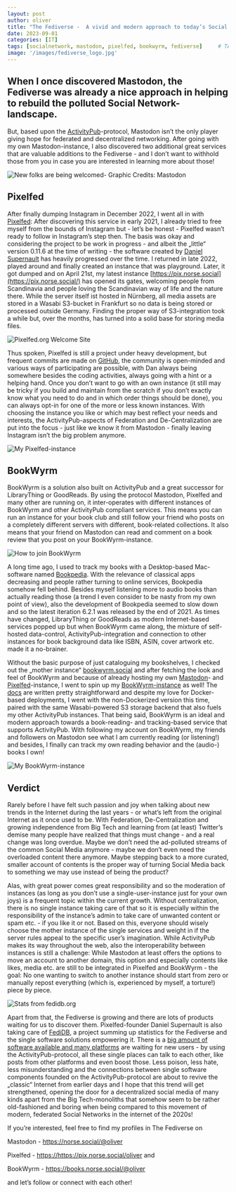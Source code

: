 ```yaml
---
layout: post
author: oliver
title: "The Fediverse -  A vivid and modern approach to today’s Social Network-landscape"
date: 2023-09-01
categories: [IT]
tags: [socialnetwork, mastodon, pixelfed, bookwyrm, fediverse]     # TAG names should always be lowercase
image: '/images/fediverse_logo.jpg'
---
```


## When I once discovered Mastodon, the Fediverse was already a nice approach in helping to rebuild the polluted Social Network-landscape.

But, based upon the [ActivityPub](https://www.w3.org/TR/activitypub/)\-protocol, Mastodon isn’t the only player giving hope for federated and decentralized networking. After going with my own Mastodon-instance, I also discovered two additional great services that are valuable additions to the Fediverse - and I don’t want to withhold those from you in case you are interested in learning more about those!

![New folks are being welcomed- Graphic Credits: Mastodon](../images/mastodon_welcome.jpg)

## Pixelfed

After finally dumping Instagram in December 2022, I went all in with [Pixelfed](https://pixelfed.org/): After discovering this service in early 2021, I  already tried to free myself from the bounds of Instagram but - let’s be honest - Pixelfed wasn’t ready to follow in Instagram’s step then. The basis was okay and considering the project to be work in progress - and albeit the „little“ version 0.11.6 at the time of writing - the software created by [Daniel Supernault](https://pixelfed.social/dansup) has heavily progressed over the time. I returned in late 2022, played around and finally created an instance that was playground. Later, it got dumped and on April 21st, my latest instance [https://pix.norse.social](https://pix.norse.social/) has opened its gates, welcoming people from Scandinavia and people loving the Scandinavian way of life and the nature there. While the server itself ist hosted in Nürnberg, all media assets are stored in a Wasabi S3-bucket in Frankfurt so no data is being stored or processed outside Germany. Finding the proper way of S3-integration took a while but, over the months, has turned into a solid base for storing media files.

![Pixelfed.org Welcome Site](../images/pixelfed_org_website.jpg)

Thus spoken, Pixelfed is still a project under heavy development, but frequent commits are made on [GitHub](https://github.com/pixelfed/pixelfed), the community is open-minded and various ways of participating are possible, with Dan always being somewhere besides the coding activities, always going with a hint or a helping hand. Once you don’t want to go with an own instance (it still may be tricky if you build and maintain from the scratch if you don’t exactly know what you need to do and in which order things should be done), you can always opt-in for one of the more or less known instances. With choosing the instance you like or which may best reflect your needs and interests, the ActivityPub-aspects of Federation and De-Centralization are put into the focus - just like we know it from Mastodon  - finally leaving Instagram isn’t the big problem anymore.

![My Pixelfed-instance](../images/nordicshutter_welcome.jpg)

## BookWyrm

BookWyrm is a solution also built on ActivityPub and a great successor for LibraryThing or GoodReads. By using the protocol Mastodon, Pixelfed and many other are running on, it inter-operates with different instances of BookWyrm and other ActivityPub compliant services. This means you can run an instance for your book club and still follow your friend who posts on a completely different servers with different, book-related collections. It also means that your friend on Mastodon can read and comment on a book review that you post on your BookWyrm-instance.

![How to join BookWyrm](../images/bookwyrm_website.jpg)

A long time ago, I used to track my books with a Desktop-based Mac-software named [Bookpedia](https://www.bruji.com/bookpedia/). With the relevance of classical apps decreasing and people rather turning to online services, Bookpedia somehow fell behind. Besides myself listening more to audio books than actually reading those (a trend I even consider to be nasty from my own point of view), also the development of Bookpedia seemed to slow down and so the latest iteration 6.2.1 was released by the end of 2021. As times have changed, LibraryThing or GoodReads as modern Internet-based services popped up but when BookWyrm came along, the mixture of self-hosted data-control, ActivityPub-integration and connection to other instances for book background data like ISBN, ASIN, cover artwork etc. made it a no-brainer.

Without the basic purpose of just cataloguing my bookshelves, I checked out the „mother instance“ [bookwyrm.social](https://bookwyrm.social/) and after fetching the look and feel of BookWyrm and because of already hosting my own [Mastodon](https://norse.social/@oliver)\- and [Pixelfed](https://https://pix.norse.social/oliver)\-instance, I went to spin up my [BookWyrm-instance](https://books.norse.social/) as well! The [docs](https://docs.joinbookwyrm.com/) are written pretty straightforward and despite my love for Docker-based deployments, I went with the non-Dockerized version this time, paired with the same Wasabi-powered S3 storage backend that also fuels my other ActivityPub instances. That being said, BookWyrm is an ideal and modern approach towards a book-reading- and tracking-based service that supports ActivityPub. With following my account on BookWyrm, my friends and followers on Mastodon see what I am currently reading (or listening!) and besides, I finally can track my own reading behavior and the (audio-) books I own!

![My BookWyrm-instance](../images/bookwyrm_pifferi.jpg)

## Verdict

Rarely before I have felt such passion and joy when talking about new trends in the Internet during the last years - or what’s left from the original Internet as it once used to be. With Federation, De-Centralization and growing independence from Big Tech and learning from (at least) Twitter’s demise many people have realized that things must change - and a real change was long overdue. Maybe we don’t need the ad-polluted streams of the common Social Media anymore - maybe we don’t even need the overloaded content there anymore. Maybe stepping back to a more curated, smaller account of contents is the proper way of turning Social Media back to something we may use instead of being the product?

Alas, with great power comes great responsibility and so the moderation of instances (as long as you don’t use a single-user-instance just for your own joys) is a frequent topic within the current growth. Without centralization, there is no single instance taking care of that so it is especially within the responsibility of the instance’s admin to take care of unwanted content or spam etc. - if you like it or not. Based on this, everyone should wisely choose the mother instance of the single services and weight in if the server rules appeal to the specific user’s imagination. While ActivityPub makes its way throughout the web, also the interoperability between instances is still a challenge: While Mastodon at least offers the options to move an account to another domain, this option and especially contents like likes, media etc. are still to be integrated in Pixelfed and BookWyrm - the goal: No one wanting to switch to another instance should start from zero or manually repost everything (which is, experienced by myself, a torture!) piece by piece.

![Stats from fedidb.org](../images/fedidb_stats.jpg)

Apart from that, the Fediverse is growing and there are lots of products waiting for us to discover them. Pixelfed-founder Daniel Supernault is also taking care of [FediDB](https://fedidb.org/), a project summing up statistics for the Fediverse and the single software solutions empowering it. There is a [big amount of software available and many platforms](https://fedidb.org/software) are waiting for new users - by using the ActivityPub-protocol, all these single places can talk to each other, like posts from other platforms and even boost those. Less poison, less hate, less misunderstanding and the connections between single software components founded on the ActivityPub-protocol are about to revive the „classic“ Internet from earlier days and I hope that this trend will get strengthened, opening the door for a decentralized social media of many kinds apart from the Big Tech-monoliths that somehow seem to be rather old-fashioned and boring when being compared to this movement of modern, federated Social Networks in the internet of the 2020s!

If you’re interested, feel free to find my profiles in The Fediverse on

Mastodon - <https://norse.social/@oliver>

Pixelfed - <https://https://pix.norse.social/oliver> and

BookWyrm - <https://books.norse.social/@oliver>

and let’s follow or connect with each other!